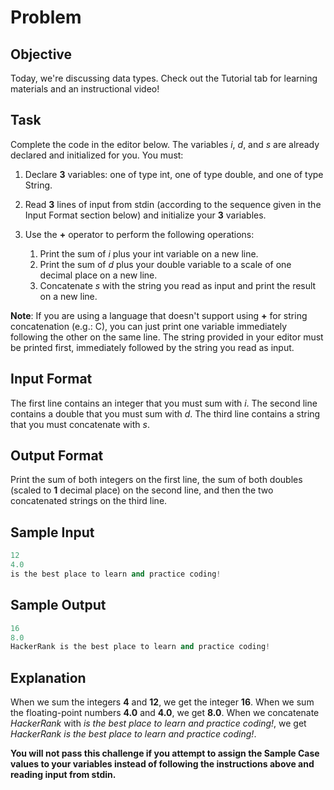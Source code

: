 # Problem

## Objective

Today, we're discussing data types. Check out the Tutorial tab for learning materials and an instructional video!

## Task

Complete the code in the editor below. The variables *i*, *d*, and *s* are already declared and initialized for you. You must:

1. Declare **3** variables: one of type int, one of type double, and one of type String.
2. Read **3** lines of input from stdin (according to the sequence given in the Input Format section below) and initialize your **3** variables.
3. Use the **+** operator to perform the following operations:

    1. Print the sum of *i* plus your int variable on a new line.
    2. Print the sum of *d* plus your double variable to a scale of one decimal place on a new line.
    3. Concatenate *s* with the string you read as input and print the result on a new line.

**Note**: If you are using a language that doesn't support using **+** for string concatenation (e.g.: C), you can just print one variable immediately following the other on the same line. The string provided in your editor must be printed first, immediately followed by the string you read as input.

## Input Format

The first line contains an integer that you must sum with *i*.
The second line contains a double that you must sum with *d*.
The third line contains a string that you must concatenate with *s*.

## Output Format

Print the sum of both integers on the first line, the sum of both doubles (scaled to **1** decimal place) on the second line, and then the two concatenated strings on the third line.

## Sample Input

```c++
12
4.0
is the best place to learn and practice coding!
```

## Sample Output

```c++
16
8.0
HackerRank is the best place to learn and practice coding!
```

## Explanation

When we sum the integers **4** and **12**, we get the integer **16**.
When we sum the floating-point numbers **4.0** and **4.0**, we get **8.0**.
When we concatenate *HackerRank* with *is the best place to learn and practice coding!*, we get *HackerRank is the best place to learn and practice coding!*.

**You will not pass this challenge if you attempt to assign the Sample Case values to your variables instead of following the instructions above and reading input from stdin.**
